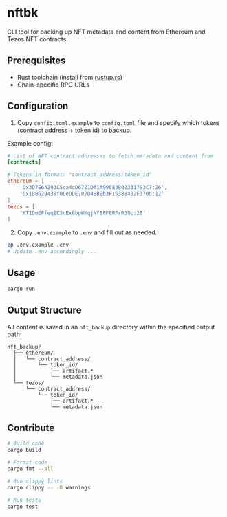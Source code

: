# nftbk

CLI tool for backing up NFT metadata and content from Ethereum and Tezos NFT contracts.

## Prerequisites

- Rust toolchain (install from [rustup.rs](https://rustup.rs))
- Chain-specific RPC URLs

## Configuration

1. Copy `config.toml.example` to `config.toml` file and specify which tokens (contract address + token id) to backup. 

Example config:
```toml
# List of NFT contract addresses to fetch metadata and content from
[contracts]

# Tokens in format: "contract_address:token_id"
ethereum = [
    '0x3D7E6A293C5ca4cD6721Df1A99683802331793C7:26',
    '0x1D8629438f0Ce0DE787D48BEb3F153884B2F370d:12'
]
tezos = [
    'KT1DmEFfeqEC3nEx6bpWKqjNY8FF8RFrR3Gc:28'
]
```

2. Copy `.env.example` to `.env` and fill out as needed.
```bash
cp .env.example .env
# Update .env accordingly ...
```

## Usage

```bash
cargo run
```

## Output Structure

All content is saved in an `nft_backup` directory within the specified output path:

```
nft_backup/
  ├── ethereum/
  │   └── contract_address/
  │       └── token_id/
  │           ├── artifact.*
  │           └── metadata.json
  └── tezos/
      └── contract_address/
          └── token_id/
              ├── artifact.*
              └── metadata.json
```

## Contribute

```bash
# Build code
cargo build

# Format code
cargo fmt --all

# Run clippy lints
cargo clippy -- -D warnings

# Run tests
cargo test
```
